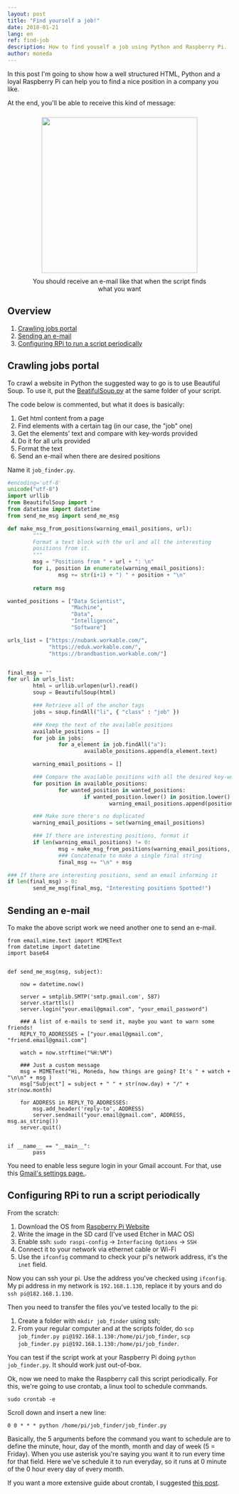 ```yaml
---
layout: post
title: "Find yourself a job!"
date: 2018-01-21
lang: en
ref: find-job
description: How to find youself a job using Python and Raspberry Pi.
author: moneda
---
```


In this post I'm going to show how a well structured HTML, Python and a loyal Raspberry Pi can help you to find a nice position in a company you like.

At the end, you'll be able to receive this kind of message:

<div align="center">
<figure>
	<a href="images/find-job-email-example.png">
		<img  style="width:350px;margin:10px" src="../../../images/find-job-email-example2.png"/>
	</a>
	<figcaption>You should receive an e-mail like that when the script finds what you want</figcaption>
</figure>
</div>

## Overview

1. [Crawling jobs portal](#crawl)
2. [Sending an e-mail](#email)
3. [Configuring RPi to run a script periodically](#rpi)


## Crawling jobs portal <a name="#crawl"> </a>

To crawl a website in Python the suggested way to go is to use Beautiful Soup. To use it, put the <a href="../../../files/BeautifulSoup.py">BeatifulSoup.py</a> at the same folder of your script.

The code below is commented, but what it does is basically: 

1. Get html content from a page
2. Find elements with a certain tag (in our case, the "job" one)
3. Get the elements' text and compare with key-words provided
4. Do it for all urls provided
5. Format the text
6. Send an e-mail when there are desired positions

Name it `job_finder.py`.

```python
#encoding='utf-8'
unicode("utf-8")
import urllib
from BeautifulSoup import *
from datetime import datetime
from send_me_msg import send_me_msg

def make_msg_from_positions(warning_email_positions, url):
        """
        Format a text block with the url and all the interesting
        positions from it.
        """
        msg = "Positions from " + url + ": \n"
        for i, position in enumerate(warning_email_positions):
                msg += str(i+1) + ") " + position + "\n"
                
        return msg

wanted_positions = ["Data Scientist",
                    "Machine",
                    "Data",
                    "Intelligence",
                    "Software"]

urls_list = ["https://nubank.workable.com/",
             "https://eduk.workable.com/", 
             "https://brandbastion.workable.com/"]


final_msg = ""
for url in urls_list:
        html = urllib.urlopen(url).read()
        soup = BeautifulSoup(html)

        ### Retrieve all of the anchor tags
        jobs = soup.findAll("li", { "class" : "job" })

        ### Keep the text of the available positions 
        available_positions = []
        for job in jobs:
                for a_element in job.findAll("a"):
                        available_positions.append(a_element.text)

        warning_email_positions = []

        ### Compare the available positions with all the desired key-words
        for position in available_positions:
                for wanted_position in wanted_positions:
                        if wanted_position.lower() in position.lower():
                                warning_email_positions.append(position)

        ### Make sure there's no duplicated
        warning_email_positions = set(warning_email_positions)

        ### If there are interesting positions, format it
        if len(warning_email_positions) != 0:
                msg = make_msg_from_positions(warning_email_positions, url)
                ### Concatenate to make a single final string
                final_msg += "\n" + msg

### If there are interesting positions, send an email informing it                
if len(final_msg) > 0:
        send_me_msg(final_msg, "Interesting positions Spotted!")


```

## Sending an e-mail <a name="#email"> </a>

To make the above script work we need another one to send an e-mail.

```
from email.mime.text import MIMEText
from datetime import datetime
import base64


def send_me_msg(msg, subject):

	now = datetime.now()
	 
	server = smtplib.SMTP('smtp.gmail.com', 587)	
	server.starttls()
	server.login("your.email@gmail.com", "your_email_password")

	### A list of e-mails to send it, maybe you want to warn some friends!
	REPLY_TO_ADDRESSES = ["your.email@gmail.com", "friend.email@gmail.com"]

	watch = now.strftime("%H:%M")
	
	### Just a custom message
	msg = MIMEText("Hi, Moneda, how things are going? It's " + watch + "\n\n" + msg )
	msg["Subject"] = subject + " " + str(now.day) + "/" + str(now.month)

	for ADDRESS in REPLY_TO_ADDRESSES:
		msg.add_header('reply-to', ADDRESS)
		server.sendmail("your.email@gmail.com", ADDRESS, msg.as_string())
	server.quit()


if __name__ == "__main__":
        pass
```

You need to enable less segure login in your Gmail account. For that, use this <a href="https://stackoverflow.com/questions/10147455/how-to-send-an-email-with-gmail-as-provider-using-python">Gmail's settings page.</a>.

## Configuring RPi to run a script periodically <a name="#rpi"> </a>

From the scratch:

1. Download the OS from [Raspberry Pi Website](www.raspberrypi.org)
2. Write the image in the SD card (I've used Etcher in MAC OS)
3. Enable ssh: `sudo raspi-config` -> `Interfacing Options` -> `SSH`
4. Connect it to your network via ethernet cable or Wi-Fi
5. Use the `ifconfig` command to check your pi's network address, it's the `inet` field.

Now you can ssh your pi. Use the address you've checked using `ifconfig`. My pi address in my network is `192.168.1.130`, replace it by yours and do `ssh pi@182.168.1.130`.

Then you need to transfer the files you've tested locally to the pi:

1. Create a folder with `mkdir job_finder` using ssh;
2. From your regular computer and at the scripts folder, do `scp job_finder.py pi@192.168.1.130:/home/pi/job_finder`, `scp job_finder.py pi@192.168.1.130:/home/pi/job_finder`.

You can test if the script work at your Raspberry Pi doing `python job_finder.py`. It should work just out-of-box.

Ok, now we need to make the Raspberry call this script periodically. For this, we're going to use crontab, a linux tool to schedule commands.

```
sudo crontab -e
```

Scroll down and insert a new line:

```
0 0 * * * python /home/pi/job_finder/job_finder.py
```

Basically, the 5 arguments before the command you want to schedule are to define the minute, hour, day of the month, month and day of week (5 = Friday). When you use asterisk you're saying you want it to run every time for that field. Here we've schedule it to run everyday, so it runs at 0 minute of the 0 hour every day of every month.

If you want a more extensive guide about crontab, I suggested <a href="http://kvz.io/blog/2007/07/29/schedule-tasks-on-linux-using-crontab/">this post</a>.



